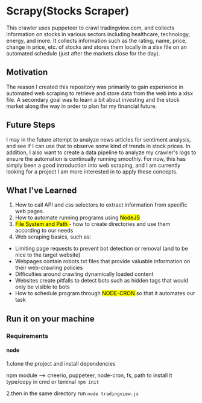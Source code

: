 # Scrapy(Stocks Scraper)

This crawler uses puppeteer to crawl tradingview.com, and collects information on stocks in various sectors including healthcare, technology, energy, and more. It collects information such as the rating, name, price, change in price, etc. of stocks and stores them locally in a xlsx file on an automated schedule (just after the markets close for the day).

## Motivation

The reason I created this repository was primarily to gain experience in automated web scraping to retrieve and store data from the web into a xlsx file. A secondary goal was to learn a bit about investing and the stock market along the way in order to plan for my financial future.

## Future Steps

I may in the future attempt to analyze news articles for sentiment analysis, and see if I can use that to observe some kind of trends in stock prices. In addition, I also want to create a data pipeline to analyze my crawler's logs to ensure the automation is continually running smoothly. For now, this has simply been a good introduction into web scraping, and I am currently looking for a project I am more interested in to apply these concepts.

## What I've Learned

1. How to call API and css selectors to extract information from specific web pages.
2. How to automate running programs using <mark> NodeJS </mark>
3. <mark> File System and Path </mark> - how to create directories and use them according to our needs
4. Web scraping basics, such as:

- Limiting page requests to prevent bot detection or removal (and to be nice to the target website)
- Webpages contain robots.txt files that provide valuable information on their web-crawling policies
- Difficulties around crawling dynamically loaded content
- Websites create pitfalls to detect bots such as hidden tags that would only be visible to bots
- How to schedule program through <mark> NODE-CRON </mark> so that it automates our task
  
## Run it on your machine
### Requirements
  #### node
  1.clone the project and install dependencies
  
  npm module --> cheerio, puppeteer, node-cron, fs, path
  to install it type/copy in cmd or teminal
     ```npm init```

  2.then in the same directory run
     ```node tradingview.js```

